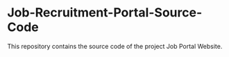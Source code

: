 # Job-Recruitment-Portal-Source-Code
 This repository contains the source code of the project Job Portal Website.
